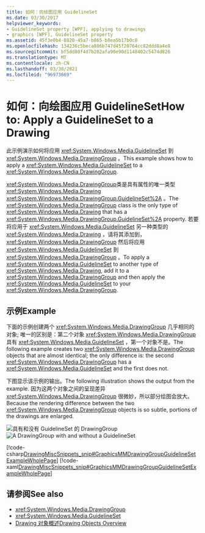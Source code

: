 ```yaml
---
title: 如何：向绘图应用 GuidelineSet
ms.date: 03/30/2017
helpviewer_keywords:
- GuidelineSet property [WPF], applying to drawings
- graphics [WPF], GuidelineSet property
ms.assetid: 45f3e0b4-8820-45a7-b865-b8ea5b17b0c8
ms.openlocfilehash: 134236c5beca806b747d45f20764cc82ddd8a4e8
ms.sourcegitcommit: bf5dd80f4d7b202afa90e90d1148402c5474d826
ms.translationtype: MT
ms.contentlocale: zh-CN
ms.lasthandoff: 03/30/2021
ms.locfileid: "96973669"
---
```

# <a name="how-to-apply-a-guidelineset-to-a-drawing"></a><span data-ttu-id="f4ab5-102">如何：向绘图应用 GuidelineSet</span><span class="sxs-lookup"><span data-stu-id="f4ab5-102">How to: Apply a GuidelineSet to a Drawing</span></span>
<span data-ttu-id="f4ab5-103">此示例演示如何将应用 <xref:System.Windows.Media.GuidelineSet> 到 <xref:System.Windows.Media.DrawingGroup> 。</span><span class="sxs-lookup"><span data-stu-id="f4ab5-103">This example shows how to apply a <xref:System.Windows.Media.GuidelineSet> to a <xref:System.Windows.Media.DrawingGroup>.</span></span>  
  
 <span data-ttu-id="f4ab5-104"><xref:System.Windows.Media.DrawingGroup>类是具有属性的唯一类型 <xref:System.Windows.Media.Drawing> <xref:System.Windows.Media.DrawingGroup.GuidelineSet%2A> 。</span><span class="sxs-lookup"><span data-stu-id="f4ab5-104">The <xref:System.Windows.Media.DrawingGroup> class is the only type of <xref:System.Windows.Media.Drawing> that has a <xref:System.Windows.Media.DrawingGroup.GuidelineSet%2A> property.</span></span> <span data-ttu-id="f4ab5-105">若要将应用于 <xref:System.Windows.Media.GuidelineSet> 另一种类型的 <xref:System.Windows.Media.Drawing> ，请将其添加到， <xref:System.Windows.Media.DrawingGroup> 然后将应用 <xref:System.Windows.Media.GuidelineSet> 到 <xref:System.Windows.Media.DrawingGroup> 。</span><span class="sxs-lookup"><span data-stu-id="f4ab5-105">To apply a <xref:System.Windows.Media.GuidelineSet> to another type of <xref:System.Windows.Media.Drawing>, add it to a <xref:System.Windows.Media.DrawingGroup> and then apply the <xref:System.Windows.Media.GuidelineSet> to your <xref:System.Windows.Media.DrawingGroup>.</span></span>  
  
## <a name="example"></a><span data-ttu-id="f4ab5-106">示例</span><span class="sxs-lookup"><span data-stu-id="f4ab5-106">Example</span></span>  
 <span data-ttu-id="f4ab5-107">下面的示例创建两个 <xref:System.Windows.Media.DrawingGroup> 几乎相同的对象; 唯一的区别是：第二个对象 <xref:System.Windows.Media.DrawingGroup> 具有 <xref:System.Windows.Media.GuidelineSet> ，第一个对象不是。</span><span class="sxs-lookup"><span data-stu-id="f4ab5-107">The following example creates two <xref:System.Windows.Media.DrawingGroup> objects that are almost identical; the only difference is: the second <xref:System.Windows.Media.DrawingGroup> has a <xref:System.Windows.Media.GuidelineSet> and the first does not.</span></span>  
  
 <span data-ttu-id="f4ab5-108">下图显示该示例的输出。</span><span class="sxs-lookup"><span data-stu-id="f4ab5-108">The following illustration shows the output from the example.</span></span> <span data-ttu-id="f4ab5-109">因为这两个对象之间的呈现差异 <xref:System.Windows.Media.DrawingGroup> 很微妙，所以部分绘图会放大。</span><span class="sxs-lookup"><span data-stu-id="f4ab5-109">Because the rendering difference between the two <xref:System.Windows.Media.DrawingGroup> objects is so subtle, portions of the drawings are enlarged.</span></span>  
  
 <span data-ttu-id="f4ab5-110">![具有和没有 GuidelineSet 的 DrawingGroup](./media/graphicsmm-drawinggroup-guidelineset.png "graphicsmm_drawinggroup_guidelineset")</span><span class="sxs-lookup"><span data-stu-id="f4ab5-110">![A DrawingGroup with and without a GuidelineSet](./media/graphicsmm-drawinggroup-guidelineset.png "graphicsmm_drawinggroup_guidelineset")</span></span>  
  
 [!code-csharp[DrawingMiscSnippets_snip#GraphicsMMDrawingGroupGuidelineSetExampleWholePage](~/samples/snippets/csharp/VS_Snippets_Wpf/DrawingMiscSnippets_snip/CSharp/DrawingGroupGuidelineSetExample.cs#graphicsmmdrawinggroupguidelinesetexamplewholepage)]
 [!code-xaml[DrawingMiscSnippets_snip#GraphicsMMDrawingGroupGuidelineSetExampleWholePage](~/samples/snippets/xaml/VS_Snippets_Wpf/DrawingMiscSnippets_snip/XAML/DrawingGroupGuidelineSetExample.xaml#graphicsmmdrawinggroupguidelinesetexamplewholepage)]  
  
## <a name="see-also"></a><span data-ttu-id="f4ab5-111">请参阅</span><span class="sxs-lookup"><span data-stu-id="f4ab5-111">See also</span></span>

- <xref:System.Windows.Media.DrawingGroup>
- <xref:System.Windows.Media.GuidelineSet>
- [<span data-ttu-id="f4ab5-112">Drawing 对象概述</span><span class="sxs-lookup"><span data-stu-id="f4ab5-112">Drawing Objects Overview</span></span>](drawing-objects-overview.md)
